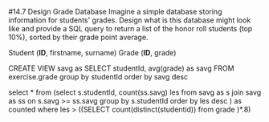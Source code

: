 #14.7 Design Grade Database
Imagine a simple database storing information for students' grades.
Design what is this database might look like and provide a SQL query to return a list of the honor roll students (top 10%), sorted by their grade point average.

Student (**ID**, firstname, surname)
Grade (**ID**, grade)

CREATE VIEW savg as SELECT studentId, avg(grade) as savg FROM exercise.grade group by studentId order by savg desc

select * from (select s.studentId, count(ss.savg) les from savg as s join savg as ss on s.savg >= ss.savg group by s.studentId
order by les desc ) as counted where les > ((SELECT count(distinct(studentid)) from grade )*.8)